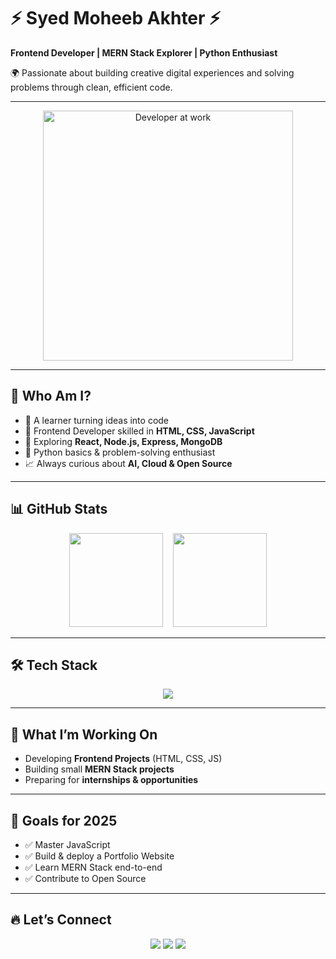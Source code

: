 # ⚡ Syed Moheeb Akhter ⚡  

**Frontend Developer | MERN Stack Explorer | Python Enthusiast**  

🌍 Passionate about building creative digital experiences and solving problems through clean, efficient code.  

---

<p align="center">
  <img src="https://raw.githubusercontent.com/abhisheknaiidu/abhisheknaiidu/master/code.gif" width="400" alt="Developer at work"/>
</p>


---

## 🤔 Who Am I?  
- 🚀 A learner turning ideas into code  
- 🎨 Frontend Developer skilled in **HTML, CSS, JavaScript**  
- 🌱 Exploring **React, Node.js, Express, MongoDB**  
- 🐍 Python basics & problem-solving enthusiast  
- 📈 Always curious about **AI, Cloud & Open Source**  

---

## 📊 GitHub Stats  
<p align="center">
  <img src="https://github-readme-stats.vercel.app/api?username=moheebakhter&show_icons=true&theme=radical" height="150"/>
  &nbsp;&nbsp;
  <img src="https://github-readme-stats.vercel.app/api/top-langs/?username=moheebakhter&layout=compact&theme=radical" height="150"/>
</p>  

---

## 🛠️ Tech Stack  
<p align="center">
  <img src="https://skillicons.dev/icons?i=html,css,js,react,nodejs,express,mongodb,python,git,github,linux,docker,aws" />
</p>

---

## 🌱 What I’m Working On  
- Developing **Frontend Projects** (HTML, CSS, JS)  
- Building small **MERN Stack projects**  
- Preparing for **internships & opportunities**  

---

## 🎯 Goals for 2025  
- ✅ Master JavaScript  
- ✅ Build & deploy a Portfolio Website  
- ✅ Learn MERN Stack end-to-end  
- ✅ Contribute to Open Source  

---

## 🔥 Let’s Connect  
<p align="center">
  <a href="https://github.com/moheebakhter"><img src="https://img.shields.io/badge/GitHub-333?style=for-the-badge&logo=github&logoColor=white" /></a>
  <a href="#"><img src="https://img.shields.io/badge/LinkedIn-0077b5?style=for-the-badge&logo=linkedin&logoColor=white" /></a>
  <a href="mailto:yourmail@example.com"><img src="https://img.shields.io/badge/Email-D14836?style=for-the-badge&logo=gmail&logoColor=white" /></a>
</p>
